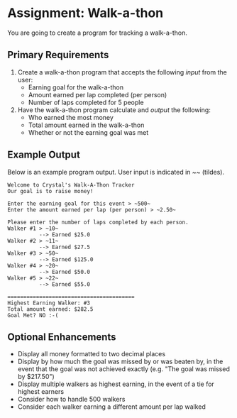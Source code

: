 # Assignment: Walk-a-thon

You are going to create a program for tracking a walk-a-thon.

## Primary Requirements

1. Create a walk-a-thon program that accepts the following _input_ from the user:
    - Earning goal for the walk-a-thon
    - Amount earned per lap completed (per person)
    - Number of laps completed for 5 people
2. Have the walk-a-thon program calculate and _output_ the following:
    - Who earned the most money
    - Total amount earned in the walk-a-thon
    - Whether or not the earning goal was met

## Example Output

Below is an example program output. User input is indicated in ~~ (tildes).

```
Welcome to Crystal's Walk-A-Thon Tracker
Our goal is to raise money!

Enter the earning goal for this event > ~500~
Enter the amount earned per lap (per person) > ~2.50~

Please enter the number of laps completed by each person.
Walker #1 > ~10~
          --> Earned $25.0
Walker #2 > ~11~
          --> Earned $27.5
Walker #3 > ~50~
          --> Earned $125.0
Walker #4 > ~20~
          --> Earned $50.0
Walker #5 > ~22~
          --> Earned $55.0

========================================
Highest Earning Walker: #3
Total amount earned: $282.5
Goal Met? NO :-(
```

## Optional Enhancements

- Display all money formatted to two decimal places
- Display by how much the goal was missed by or was beaten by, in the event that the goal was not achieved exactly (e.g. "The goal was missed by $217.50")
- Display multiple walkers as highest earning, in the event of a tie for highest earners
- Consider how to handle 500 walkers
- Consider each walker earning a different amount per lap walked
